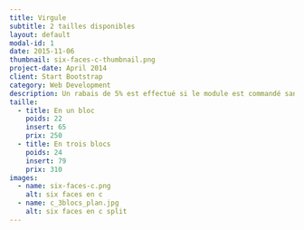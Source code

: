 ```yaml
---
title: Virgule
subtitle: 2 tailles disponibles
layout: default
modal-id: 1
date: 2015-11-06
thumbnail: six-faces-c-thumbnail.png
project-date: April 2014
client: Start Bootstrap
category: Web Development
description: Un rabais de 5% est effectué si le module est commandé sans inserts.
taille:
  - title: En un bloc
    poids: 22
    insert: 65
    prix: 250
  - title: En trois blocs
    poids: 24
    insert: 79
    prix: 310
images:
  - name: six-faces-c.png
    alt: six faces en c
  - name: c_3blocs_plan.jpg
    alt: six faces en c split
---
```

